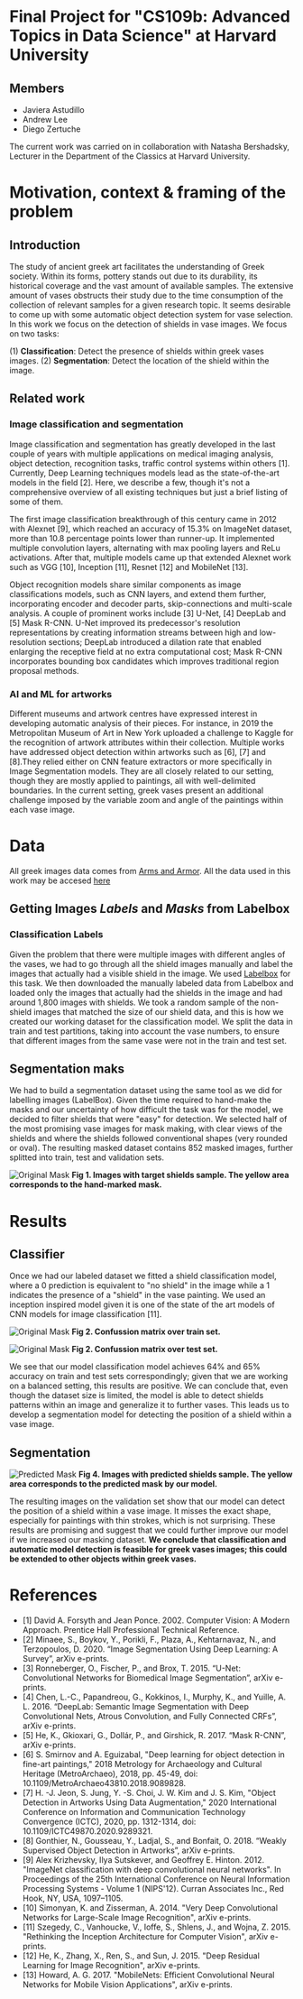 # Final Project for "CS109b: Advanced Topics in Data Science" at Harvard University

## Members
* Javiera Astudillo
* Andrew Lee
* Diego Zertuche

The current work was carried on in collaboration with Natasha Bershadsky, Lecturer in the Department of the Classics at Harvard University.


# Motivation, context & framing of the problem

## Introduction
The study of ancient greek art facilitates the understanding of Greek society. Within its forms, pottery stands out due to its durability, its historical coverage and the vast amount of available samples. The extensive amount of vases obstructs their study due to the time consumption of the collection of relevant samples for a given research topic. It seems desirable to come up with some automatic object detection system for vase selection. In this work we focus on the detection of shields in vase images. We focus on two tasks:

(1) **Classification**: Detect the presence of shields within greek vases images. 
(2) **Segmentation**: Detect the location of the shield within the image.

## Related work

### Image classification and segmentation
Image classification and segmentation has greatly developed in the last couple of years with multiple applications on medical imaging analysis, object detection, recognition tasks, traffic control systems within others [1]. Currently, Deep Learning techniques models lead as the state-of-the-art models in the field [2]. Here, we describe a few, though it's not a comprehensive overview of all existing techniques but just a brief listing of some of them.

The first image classification breakthrough of this century came in 2012 with Alexnet [9], which reached an accuracy of 15.3% on ImageNet dataset, more than 10.8 percentage points lower than runner-up. It implemented multiple convolution layers, alternating with max pooling layers and ReLu activations. After that, multiple models came up that extended Alexnet work such as VGG [10], Inception [11], Resnet [12] and MobileNet [13].

Object recognition models share similar components as image classifications models, such as CNN layers, and extend them further, incorporating encoder and decoder parts, skip-connections and multi-scale analysis. A couple of prominent works include [3] U-Net, [4] DeepLab and [5] Mask R-CNN. U-Net improved its predecessor's resolution representations by creating information streams between high and low-resolution sections; DeepLab introduced a dilation rate that enabled enlarging the receptive field at no extra computational cost; Mask R-CNN incorporates bounding box candidates which improves traditional region proposal methods. 

### AI and ML for artworks
Different museums and artwork centres have expressed interest in developing automatic analysis of their pieces. For instance, in 2019 the Metropolitan Museum of Art in New York uploaded a challenge to Kaggle for the recognition of artwork attributes within their collection. Multiple works have addressed object detection within artworks such as [6], [7] and [8].They relied either on CNN feature extractors or more specifically in Image Segmentation models. They are all closely related to our setting, though they are mostly applied to paintings, all with well-delimited boundaries. In the current setting, greek vases present an additional challenge imposed by the variable zoom and angle of the paintings within each vase image.

# Data

All greek images data comes from [Arms and Armor](https://armsandarmor.orphe.us/). All the data used in this work may be accesed [here](https://drive.google.com/drive/folders/1-0yVxBM_1EHl26H6nhcBYL4v85uyJMQz?usp=sharing)

## Getting Images *Labels* and *Masks* from Labelbox

### Classification Labels
Given the problem that there were multiple images with different angles of the vases, we had to go through all the shield images manually and label the images that actually had a visible shield in the image. We used [Labelbox](https://labelbox.com/) for this task. We then downloaded the manually labeled data from Labelbox and loaded only the images that actually had the shields in the image and had around 1,800 images with shields. We took a random sample of the non-shield images that matched the size of our shield data, and this is how we created our working dataset for the classification model. We split the data in train and test partitions, taking into account the vase numbers, to ensure that different images from the same vase were not in the train and test set.

## Segmentation maks
We had to build a segmentation dataset using the same tool as we did for labelling images (LabelBox). Given the time required to hand-make the masks and our uncertainty of how difficult the task was for the model, we decided to filter shields that were "easy" for detection. We selected half of the most promising vase images for mask making, with clear views of the shields and where the shields followed conventional shapes (very rounded or oval). The resulting masked dataset contains 852 masked images, further splitted into train, test and validation sets.

![Original Mask](imgs/seg_target.png?raw=true)
<b>Fig 1. Images with target shields sample. The yellow area corresponds to the hand-marked mask. </b>

# Results

## Classifier

Once we had our labeled dataset we fitted a shield classification model, where a 0 prediction is equivalent to "no shield" in the image while a 1 indicates the presence of a "shield" in the vase painting. We used an inception inspired model given it is one of the state of the art models of CNN models for image classification [11].

![Original Mask](imgs/train_cm.png?raw=true)
<b>Fig 2. Confussion matrix over train set. </b>

![Original Mask](imgs/test_cm.png?raw=true)
<b>Fig 2. Confussion matrix over test set. </b>

We see that our model classification model achieves 64% and 65% accuracy on train and test sets correspondingly; given that we are working on a balanced setting, this results are positive. We can conclude that, even though the dataset size is limited, the model is able to detect shields patterns within an image and generalize it to further vases. This leads us to develop a segmentation model for detecting the position of a shield within a vase image.

## Segmentation

![Predicted Mask](imgs/seg_pred.png?raw=true)
<b>Fig 4. Images with predicted shields sample. The yellow area corresponds to the predicted mask by our model. </b>

The resulting images on the validation set show that our model can detect the position of a shield within a vase image. It misses the exact shape, especially for paintings with thin strokes, which is not surprising. These results are promising and suggest that we could further improve our model if we increased our masking dataset. **We conclude that classification and automatic model detection is feasible for greek vases images; this could be extended to other objects within greek vases.**

# References

* [1] David A. Forsyth and Jean Ponce. 2002. Computer Vision: A Modern Approach. Prentice Hall Professional Technical Reference.
* [2] Minaee, S., Boykov, Y., Porikli, F., Plaza, A., Kehtarnavaz, N., and Terzopoulos, D. 2020. “Image Segmentation Using Deep Learning: A Survey”, arXiv e-prints.
* [3] Ronneberger, O., Fischer, P., and Brox, T. 2015. “U-Net: Convolutional Networks for Biomedical Image Segmentation”, arXiv e-prints.
* [4] Chen, L.-C., Papandreou, G., Kokkinos, I., Murphy, K., and Yuille, A. L. 2016. “DeepLab: Semantic Image Segmentation with Deep Convolutional Nets, Atrous Convolution, and Fully Connected CRFs”, arXiv e-prints.
* [5] He, K., Gkioxari, G., Dollár, P., and Girshick, R. 2017. “Mask R-CNN”, arXiv e-prints.
* [6] S. Smirnov and A. Eguizabal, "Deep learning for object detection in fine-art paintings," 2018 Metrology for Archaeology and Cultural Heritage (MetroArchaeo), 2018, pp. 45-49, doi: 10.1109/MetroArchaeo43810.2018.9089828.
* [7] H. -J. Jeon, S. Jung, Y. -S. Choi, J. W. Kim and J. S. Kim, "Object Detection in Artworks Using Data Augmentation," 2020 International Conference on Information and Communication Technology Convergence (ICTC), 2020, pp. 1312-1314, doi: 10.1109/ICTC49870.2020.9289321.
* [8] Gonthier, N., Gousseau, Y., Ladjal, S., and Bonfait, O. 2018. “Weakly Supervised Object Detection in Artworks”, arXiv e-prints.
* [9] Alex Krizhevsky, Ilya Sutskever, and Geoffrey E. Hinton. 2012. "ImageNet classification with deep convolutional neural networks". In Proceedings of the 25th International Conference on Neural Information Processing Systems - Volume 1 (NIPS'12). Curran Associates Inc., Red Hook, NY, USA, 1097–1105.
* [10] Simonyan, K. and Zisserman, A. 2014. "Very Deep Convolutional Networks for Large-Scale Image Recognition", arXiv e-prints.
* [11] Szegedy, C., Vanhoucke, V., Ioffe, S., Shlens, J., and Wojna, Z. 2015. "Rethinking the Inception Architecture for Computer Vision", arXiv e-prints.
* [12] He, K., Zhang, X., Ren, S., and Sun, J. 2015. "Deep Residual Learning for Image Recognition", arXiv e-prints.
* [13] Howard, A. G. 2017. "MobileNets: Efficient Convolutional Neural Networks for Mobile Vision Applications", arXiv e-prints.

